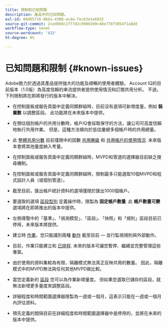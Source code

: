 ```yaml
---
title: 限制和已知問題
description: 產品中的已知問題。
exl-id: 08d65716-8b6a-4300-acda-fec63e1e6815
source-git-commit: 2ced89dc1f77d2c090b599c40e778f3054f1a8dd
workflow-type: tm+mt
source-wordcount: '415'
ht-degree: 0%

---
```


# 已知問題和限制 {#known-issues}

Adobe致力於透過其產品提供強大的功能及順暢的使用者體驗。 Account IQ的目前版本（1.0版）為高度信賴的串流提供者提供使用情況和訂閱共用分析。 不過，下列限制將在即將發行的版本中解決。

* 在控制面板或報告頁面中定義同類群組時，目前沒有選項可新增度量，例如 **裝置數** 以調整區段。 此功能將在未來版本中提供。

* 在預估個別帳戶的共用分數時，帳戶IQ會採取保守的方法，讓公司可高度信賴地執行共用作業。 但是，這種方法傾向於低估彙總多個帳戶時的共用總量。

* 此 [整體共用分數](/help/accountiq/dashboard.md#overall-sharing-score) 目前僅限中的因數 [共用層級](/help/accountiq/dashboard.md#sharing-level) 和 [共用帳戶的使用情況](/help/accountiq/dashboard.md#usage-from-shared-accounts). 未來版本會將其他量度納入考量。

* 在控制面板或報告頁面中定義同類群組時，MVPD和管道的選擇器目前缺乏搜尋機制。

* 在控制面板或報告頁面中定義同類群組時，限制最多只能選取10個MVPD和程式設計人員（或個別管道）。

* 截至目前，匯出帳戶統計資料的選項僅限於匯出1000個帳戶。

* 要選取的選項 [區段型別](#segment-type) 定義操作時，限製為 **固定帳戶數量**. 此 **帳戶數量可變** 選項將在即將推出的版本中提供。

* 左側導覽中的「基準」、「偵測模型」、「區段」、「快照」和「規則」區段目前已停用，未來版本將提供。

* 建立時 [作業](/help/accountiq/operation-affecting-user-segment.md)，您只能識別兩種 [動作](/help/accountiq/operation-affecting-user-segment.md) 截至目前 — 並行監視規則與外部動作。

* 目前，作業只能建立和 [已排程](/help/accountiq/operation-affecting-user-segment.md#action). 未來的版本可讓您暫停、繼續並完整管理這些專案。

* 由於使用的資料集較為有限，隔離模式無法真正反映共用的數量。 因此，隔離模式中的MVPD無法與任何其他MVPD做比較。 <!--do we need to separate out this limitation, which is from a different persona i.e. only for Programmer persona?-->

* 當您定義新的 [區段](/help/accountiq/segments-timeframe.md) 您可以為作業新增量度。 但如果您選取已儲存的區段，就無法新增更多量度來調整區段。

* 詳細程度和時間範圍選擇器限製為一週或一個月，這表示只能在一週或一個月內評估資料。

* 預先定義的間隔目前在詳細程度和時間範圍選擇器中是停用的，並將在未來的版本中提供。
